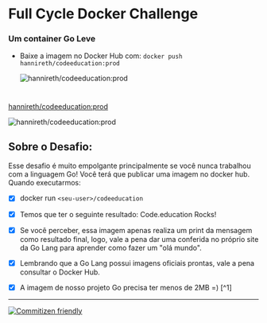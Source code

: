 # Full Cycle Docker Challenge 

### **Um container Go Leve**

- Baixe a imagem no Docker Hub com: `docker push hannireth/codeeducation:prod`
  
  ![hannireth/codeeducation:prod](assets/2022-08-30_13h41_42.png)
#
[hannireth/codeeducation:prod](https://hub.docker.com/repository/docker/hannireth/codeeducation)

![hannireth/codeeducation:prod](assets/2022-08-30_13h40_01.png)

## Sobre o Desafio:
Esse desafio é muito empolgante principalmente se você nunca trabalhou com a linguagem Go!
Você terá que publicar uma imagem no docker hub. Quando executarmos:

- [X] docker run `<seu-user>/codeeducation`

- [X] Temos que ter o seguinte resultado: Code.education Rocks!

- [X] Se você perceber, essa imagem apenas realiza um print da mensagem como resultado final, logo, vale a pena dar uma conferida no próprio site da Go Lang para aprender como fazer um "olá mundo".

- [X] Lembrando que a Go Lang possui imagens oficiais prontas, vale a pena consultar o Docker Hub.

- [x] A imagem de nosso projeto Go precisa ter menos de 2MB =) [^1]


---

[![Commitizen friendly](https://img.shields.io/badge/commitizen-friendly-brightgreen.svg)](http://commitizen.github.io/cz-cli/)

